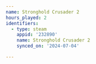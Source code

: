 ```yaml
---
name: Stronghold Crusader 2
hours_played: 2
identifiers:
  - type: steam
    appid: '232890'
    name: Stronghold Crusader 2
    synced_on: '2024-07-04'

---
```

